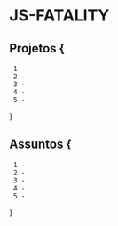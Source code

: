 # JS-FATALITY

## Projetos {

     1 -
     2 -
     3 -
     4 -
     5 -

}

## Assuntos {

     1 -
     2 -
     3 -
     4 -
     5 -

}
